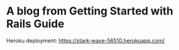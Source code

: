 # A blog from Getting Started with Rails Guide

Heroku deployment: https://stark-wave-56510.herokuapp.com/ 